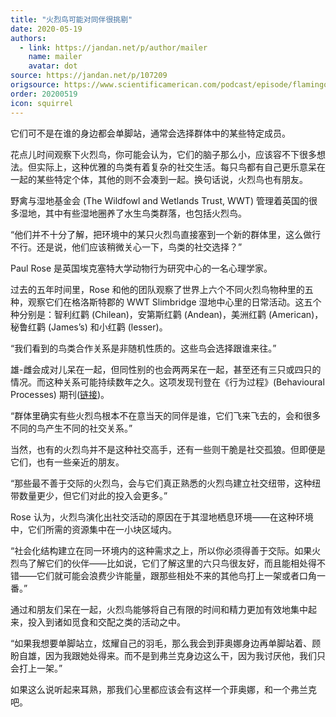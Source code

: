 ```yaml
---
title: "火烈鸟可能对同伴很挑剔"
date: 2020-05-19
authors:
  - link: https://jandan.net/p/author/mailer
    name: mailer
    avatar: dot
source: https://jandan.net/p/107209
origsource: https://www.scientificamerican.com/podcast/episode/flamingos-can-be-picky-about-company
order: 20200519
icon: squirrel
---
```


它们可不是在谁的身边都会单脚站，通常会选择群体中的某些特定成员。

花点儿时间观察下火烈鸟，你可能会认为，它们的脑子那么小，应该容不下很多想法。但实际上，这种优雅的鸟类有着复杂的社交生活。每只鸟都有自己更乐意呆在一起的某些特定个体，其他的则不会凑到一起。换句话说，火烈鸟也有朋友。

野禽与湿地基金会 (The Wildfowl and Wetlands Trust, WWT) 管理着英国的很多湿地，其中有些湿地圈养了水生鸟类群落，也包括火烈鸟。

“他们并不十分了解，把环境中的某只火烈鸟直接塞到一个新的群体里，这么做行不行。还是说，他们应该稍微关心一下，鸟类的社交选择？”

Paul Rose 是英国埃克塞特大学动物行为研究中心的一名心理学家。

过去的五年时间里，Rose 和他的团队观察了世界上六个不同火烈鸟物种里的五种，观察它们在格洛斯特郡的 WWT Slimbridge 湿地中心里的日常活动。这五个种分别是：智利红鹳 (Chilean)，安第斯红鹳 (Andean)，美洲红鹳 (American)，秘鲁红鹳 (James’s) 和小红鹳 (lesser)。

“我们看到的鸟类合作关系是非随机性质的。这些鸟会选择跟谁来往。”

雄-雌会成对儿呆在一起，但同性别的也会两两呆在一起，甚至还有三只或四只的情况。而这种关系可能持续数年之久。这项发现刊登在《行为过程》(Behavioural Processes) 期刊([链接](https://www.sciencedirect.com/science/article/abs/pii/S0376635719303377))。

“群体里确实有些火烈鸟根本不在意当天的同伴是谁，它们飞来飞去的，会和很多不同的鸟产生不同的社交关系。”

当然，也有的火烈鸟并不是这种社交高手，还有一些则干脆是社交孤狼。但即便是它们，也有一些亲近的朋友。

“那些最不善于交际的火烈鸟，会与它们真正熟悉的火烈鸟建立社交纽带，这种纽带数量更少，但它们对此的投入会更多。”

Rose 认为，火烈鸟演化出社交活动的原因在于其湿地栖息环境——在这种环境中，它们所需的资源集中在一小块区域内。

“社会化结构建立在同一环境内的这种需求之上，所以你必须得善于交际。如果火烈鸟了解它们的伙伴——比如说，它们了解这里的六只鸟很友好，而且能相处得不错——它们就可能会浪费少许能量，跟那些相处不来的其他鸟打上一架或者口角一番。”

通过和朋友们呆在一起，火烈鸟能够将自己有限的时间和精力更加有效地集中起来，投入到诸如觅食和交配之类的活动之中。

“如果我想要单脚站立，炫耀自己的羽毛，那么我会到菲奥娜身边再单脚站着、顾盼自雄，因为我跟她处得来。而不是到弗兰克身边这么干，因为我讨厌他，我们只会打上一架。”

如果这么说听起来耳熟，那我们心里都应该会有这样一个菲奥娜，和一个弗兰克吧。